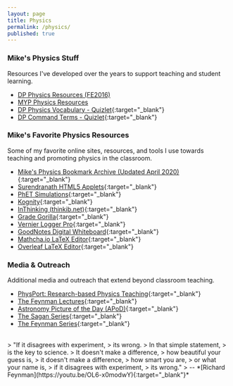 ```yaml
---
layout: page
title: Physics
permalink: /physics/
published: true
---
```


### Mike's Physics Stuff
Resources I've developed over the years to support teaching and student learning.
- [DP Physics Resources (FE2016)](/physics_dp)
- [MYP Physics Resources](/physics_myp)
- [DP Physics Vocabulary - Quizlet](https://quizlet.com/mvpoirier/folders/dp-physics/sets){:target="_blank"}
- [DP Command Terms - Quizlet](https://quizlet.com/kr/308164418/dp-command-terms-flash-cards/){:target="_blank"}

### Mike's Favorite Physics Resources
Some of my favorite online sites, resources, and tools I use towards teaching and promoting physics in the classroom.
- [Mike's Physics Bookmark Archive (Updated April 2020)](/media/physics_bookmarks.html){:target="_blank"}
- [Surendranath HTML5 Applets](http://www.surendranath.org/){:target="_blank"}
- [PhET Simulations](https://phet.colorado.edu/){:target="_blank"}
- [Kognity](https://kognity.com/){:target="_blank"}
- [InThinking (thinkib.net)](http://www.thinkib.net/physics){:target="_blank"}
- [Grade Gorilla](https://www.gradegorilla.com/IB-physics-revision-questions.php){:target="_blank"}
- [Vernier Logger Pro](https://www.vernier.com/downloads/){:target="_blank"}
- [GoodNotes Digital Whiteboard](https://www.goodnotes.com/){:target="_blank"}
- [Mathcha.io LaTeX Editor](https://www.mathcha.io/editor){:target="_blank"}
- [Overleaf LaTeX Editor](https://www.overleaf.com/project){:target="_blank"}

### Media & Outreach
Additional media and outreach that extend beyond classroom teaching.  
- [PhysPort: Research-based Physics Teaching](https://www.physport.org/){:target="_blank"}
- [The Feynman Lectures](https://www.feynmanlectures.caltech.edu/){:target="_blank"}
- [Astronomy Picture of the Day (APoD)](https://apod.nasa.gov/apod/astropix.html){:target="_blank"}
- [The Sagan Series](https://www.youtube.com/watch?v=oY59wZdCDo0&list=PLF17F07CFC3208E29){:target="_blank"}
- [The Feynman Series](https://www.youtube.com/watch?v=cRmbwczTC6E&list=PL92F9FC91BBE2210D){:target="_blank"}
  
<br>
> "If it disagrees with experiment,  
> its wrong.  
> In that simple statement,  
> is the key to science.  
> It doesn't make a difference,  
> how beautiful your guess is,  
> it doesn't make a difference,  
> how smart you are,  
> or what your name is,  
> if it disagrees with experiment,  
> its wrong."  
> -- *[Richard Feynman](https://youtu.be/OL6-x0modwY){:target="_blank"}*
